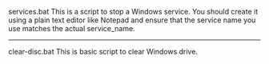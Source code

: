services.bat This is a script to stop a Windows service. You should create it using a plain text editor like Notepad and ensure that the service name you use matches the actual service_name.

---
clear-disc.bat This is basic script to clear Windows drive.
